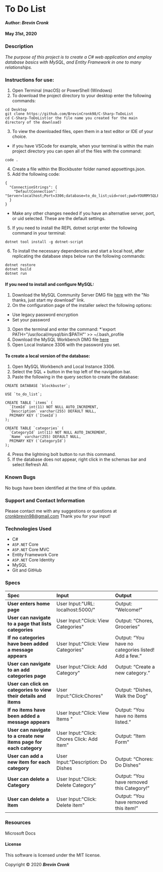 # **To Do List**

#### Author: **_Brevin Cronk_**
#### May 31st, 2020



### Description

_The purpose of this project is to create a C# web application and employ database basics with MySQL, and Entity Framework in one to many relationships._

### Instructions for use:

1. Open Terminal (macOS) or PowerShell (Windows)
2. To download the project directory to your desktop enter the following commands:
```
cd Desktop
git clone https://github.com/BrevinCronk98/C-Sharp-ToDoList
cd C-Sharp-ToDoList(or the file name you created for the main directory of the download)
```
3. To view the downloaded files, open them in a text editor or IDE of your choice.
* if you have VSCode for example, when your terminal is within the main project directory you can open all of the files with the command:
```
code .
```
4. Create a file within the Blockbuster folder named appsettings.json.
5. Add the following code:
```
{
  "ConnectionStrings": {
    "DefaultConnection": "Server=localhost;Port=3306;database=to_do_list;uid=root;pwd=YOURMYSQLPASSWORDHERE;"
  }
}
```
* Make any other changes needed if you have an alternative server, port, or uid selected. These are the default settings.

5. If you need to install the REPL dotnet script enter the following command in your terminal: 
```
dotnet tool install -g dotnet-script
```
6. To install the necessary dependencies and start a local host, after replicating the database steps below run the following commands:
```
dotnet restore
dotnet build
dotnet run
```

#### If you need to install and configure MySQL:
1. Download the MySQL Community Server DMG file [here](https://dev.mysql.com/downloads/file/?id=484914) with the "No thanks, just start my download" link.
2. On the configuration page of the installer select the following options:
* Use legacy password encryption
* Set your password
3. Open the terminal and enter the command:
*'export PATH="/usr/local/mysql/bin:$PATH"' >> ~/.bash_profile
4. Download the MySQL Workbench DMG file [here](https://dev.mysql.com/downloads/file/?id=484391)
5. Open Local Instance 3306 with the password you set.

#### To create a local version of the database:
1. Open MySQL Workbench and Local Instance 3306.
2. Select the SQL + button in the top left of the navigation bar.
3. Paste the following in the query section to create the database:

```
CREATE DATABASE `blockbuster`;

USE `to_do_list`;

CREATE TABLE `items` (
  `ItemId` int(11) NOT NULL AUTO_INCREMENT,
  `Description` varchar(255) DEFAULT NULL,
  PRIMARY KEY (`ItemId`)
);

CREATE TABLE `categories` (
  `CategoryId` int(11) NOT NULL AUTO_INCREMENT,
  `Name` varchar(255) DEFAULT NULL,
  PRIMARY KEY (`CategoryId`)
);

```

4. Press the lightning bolt button to run this command.
5. If the database does not appear, right click in the schemas bar and select Refresh All.

### Known Bugs

No bugs have been identified at the time of this update.

### Support and Contact Information

Please contact me with any suggestions or questions at cronkbrevin98@gmail.com Thank you for your input!  

### Technologies Used

* C#
* `ASP.NET` Core
* `ASP.NET` Core MVC
* Entity Framework Core
* `ASP.NET` Core Identity
* MySQL
* Git and GitHub

### Specs
| Spec | Input | Output |
| :------------- | :------------- | :------------- |
| **User enters home page** | User Input:"URL: localhost:5000/" | Output: “Welcome!” |
| **User can navigate to a page that lists categories** | User Input:"Click: View Categories" | Output: “Chores, Groceries” |
| **If no categories have been added a message appears** | User Input:"Click: View Categories" | Output: “You have no categories listed! Add a few.” |
| **User can navigate to an add categories page** | User Input:"Click: Add Category" | Output: “Create a new category.” |
| **User can click on categories to view their details and items** | User Input:"Click:Chores" | Output: “Dishes, Walk the Dog” |
| **If no items have been added a message appears** | User Input:"Click: View Items " | Output: “You have no items listed.” |
| **User can navigate to a create new items page for each category** | User Input:"Click: Chores Click: Add Item" | Output: “Item Form" |
| **User can add a new item for each category** | User Input:"Description: Do Dishes | Output: “Chores: Do Dishes” |
| **User can delete a Category** | User Input:"Click: Delete Category" | Output: “You have removed this Category!” |
| **User can delete a Item** | User Input:"Click: Delete item" | Output: “You have removed this item!” |


<!-- &#9745; -->

### Resources
Microsoft Docs


#### License

This software is licensed under the MIT license.

Copyright © 2020 **_Brevin Cronk_**
